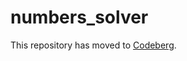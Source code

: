 # numbers_solver

This repository has moved to [Codeberg](https://codeberg.org/joatca/numbers_solver).
